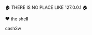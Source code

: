 :house: THERE IS NO PLACE LIKE 127.0.0.1 :house:

:heart: the shell

cash3w

<!---
cash3w-nut/cash3w-nut is a ✨ special ✨ repository because its `README.md` (this file) appears on your GitHub profile.
You can click the Preview link to take a look at your changes.
--->
